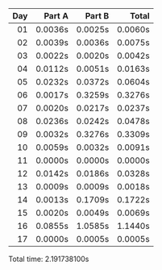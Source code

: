 | Day |  Part A |  Part B |   Total |
|---:|--------:|--------:|--------:|
| 01 | 0.0036s | 0.0025s | 0.0060s |
| 02 | 0.0039s | 0.0036s | 0.0075s |
| 03 | 0.0022s | 0.0020s | 0.0042s |
| 04 | 0.0112s | 0.0051s | 0.0163s |
| 05 | 0.0232s | 0.0372s | 0.0604s |
| 06 | 0.0017s | 0.3259s | 0.3276s |
| 07 | 0.0020s | 0.0217s | 0.0237s |
| 08 | 0.0236s | 0.0242s | 0.0478s |
| 09 | 0.0032s | 0.3276s | 0.3309s |
| 10 | 0.0059s | 0.0032s | 0.0091s |
| 11 | 0.0000s | 0.0000s | 0.0000s |
| 12 | 0.0142s | 0.0186s | 0.0328s |
| 13 | 0.0009s | 0.0009s | 0.0018s |
| 14 | 0.0013s | 0.1709s | 0.1722s |
| 15 | 0.0020s | 0.0049s | 0.0069s |
| 16 | 0.0855s | 1.0585s | 1.1440s |
| 17 | 0.0000s | 0.0005s | 0.0005s |


Total time: 2.191738100s
